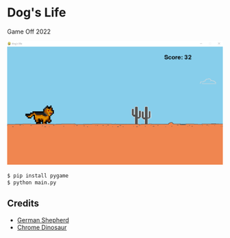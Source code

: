 # Dog's Life

Game Off 2022

![](./screenshot.png)

```
$ pip install pygame
$ python main.py
```

## Credits

- [German Shepherd](https://opengameart.org/content/german-shepherd-0)
- [Chrome Dinosaur](https://github.com/codewmax/chrome-dinosaur)

